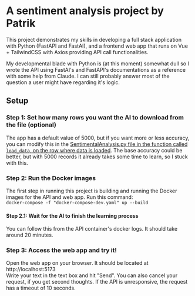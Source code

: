 # A sentiment analysis project by Patrik
This project demonstrates my skills in developing a full stack application with Python (FastAPI and FastAI), and a frontend web app that runs on Vue + TailwindCSS with Axios providing API call functionalities.

My developmental blade with Python is (at this moment) somewhat dull so I wrote the API using FastAI's and FastAPI's documentations as a reference with some help from Claude. I can still probably answer most of the question a user might have regarding it's logic.

## Setup 
### Step 1: Set how many rows you want the AI to download from the file (optional)
The app has a default value of 5000, but if you want more or less accuracy, you can modify this in the [SentimentalAnalysis.py file in the function called `load_data`, on the row where data is loaded](https://github.com/patrikpel/sentiment-analysis/blob/4c0497c48ef9b6bca5b930c6159be225c67a9012/api/SentimentAnalysis.py#L27). The base accuracy could be better, but with 5000 records it already takes some time to learn, so I stuck with this.

### Step 2: Run the Docker images
The first step in running this project is building and running the Docker images for the API and web app. Run this command: \
`docker-compose -f "docker-compose-dev.yaml" up --build`

#### Step 2.1: Wait for the AI to finish the learning process
You can follow this from the API container's docker logs. It should take around 20 minutes.

### Step 3: Access the web app and try it!
Open the web app on your browser. It should be located at http://localhost:5173 \
Write your text in the text box and hit "Send". You can also cancel your request, if you get second thoughts. If the API is unresponsive, the request has a timeout of 10 seconds.

